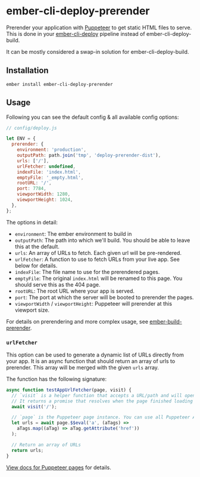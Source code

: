 # ember-cli-deploy-prerender

Prerender your application with [Puppeteer](https://pptr.dev/) to get static HTML files to serve.
This is done in your [ember-cli-deploy](http://ember-cli-deploy.com/) pipeline instead of ember-cli-deploy-build.

It can be mostly considered a swap-in solution for ember-cli-deploy-build.

## Installation

```
ember install ember-cli-deploy-prerender
```

## Usage

Following you can see the default config & all available config options:

```js
// config/deploy.js

let ENV = {
  prerender: {
    environment: 'production',
    outputPath: path.join('tmp', 'deploy-prerender-dist'),
    urls: ['/'],
    urlFetcher: undefined,
    indexFile: 'index.html',
    emptyFile: '_empty.html',
    rootURL: '/',
    port: 7784,
    viewportWidth: 1280,
    viewportHeight: 1024,
  },
};
```

The options in detail:

- `environment`: The ember environment to build in
- `outputPath`: The path into which we'll build. You should be able to leave this at the default.
- `urls`: An array of URLs to fetch. Each given url will be pre-rendered.
- `urlFetcher`: A function to use to fetch URLs from your live app. See below for details.
- `indexFile`: The file name to use for the prerendered pages.
- `emptyFile`: The original `index.html` will be renamed to this page. You should serve this as the 404 page.
- `rootURL`: The root URL where your app is served.
- `port`: The port at which the server will be booted to prerender the pages.
- `viewportWidth` / `viewportHeight`: Puppeteer will prerender at this viewport size.

For details on prerendering and more complex usage, see [ember-build-prerender](./../ember-build-prerender/README.md).

### `urlFetcher`

This option can be used to generate a dynamic list of URLs directly from your app.
It is an async function that should return an array of urls to prerender.
This array will be merged with the given `urls` array.

The function has the following signature:

```js
async function testAppUrlFetcher(page, visit) {
  // `visit` is a helper function that accepts a URL/path and will open this page in Puppeteer
  // It returns a promise that resolves when the page finished loading
  await visit('/');

  // `page` is the Puppeteer page instance. You can use all Puppeteer APIs on it
  let urls = await page.$$eval('a', (aTags) =>
    aTags.map((aTag) => aTag.getAttribute('href'))
  );

  // Return an array of URLs
  return urls;
}
```

[View docs for Puppeteer pages](https://pptr.dev/#?product=Puppeteer&version=v12.0.1&show=api-class-page) for details.
